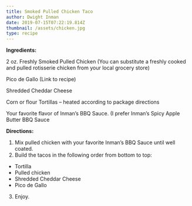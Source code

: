 ```yaml
---
title: Smoked Pulled Chicken Taco
author: Dwight Inman
date: 2019-07-15T07:22:19.814Z
thumbnail: /assets/chicken.jpg
type: recipe
---
```

**Ingredients:**

2 oz. Freshly Smoked Pulled Chicken (You can substitute a freshly cooked and pulled rotisserie chicken from your local grocery store)

Pico de Gallo (Link to recipe)

Shredded Cheddar Cheese

Corn or flour Tortillas – heated according to package directions

Your favorite flavor of Inman’s BBQ Sauce. (I prefer Inman’s Spicy Apple Butter BBQ Sauce

**Directions:**

1. Mix pulled chicken with your favorite Inman’s BBQ Sauce until well coated.
2. Build the tacos in the following order from bottom to top:

* Tortilla
* Pulled chicken
* Shredded Cheddar Cheese
* Pico de Gallo

3. Enjoy.
